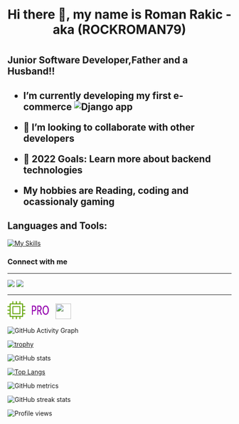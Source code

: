 <h1 align="center"> Hi there 👋, my name is Roman Rakic - aka (ROCKROMAN79)<h1>

<h2> Junior Software Developer,Father and a  Husband!!<h2>


-  I’m currently developing my first e-commerce ![Django](https://img.shields.io/badge/django-%23092E20.svg?style=for-the-badge&logo=django&logoColor=white) app

- 👯 I’m looking to collaborate with other developers
- 🥅 2022 Goals: Learn more about backend technologies
- My hobbies are Reading, coding and ocassionaly gaming

## Languages and Tools:
<!-- <p align="left">
  <a href="https://www.python.org" target="_blank" rel="noreferrer"> <img src="https://raw.githubusercontent.com/devicons/devicon/master/icons/python/python-original.svg" alt="python" width="40" height="40"/> </a>
 <a href="https://developer.mozilla.org/en-US/docs/Web/JavaScript" target="_blank"> <img src="https://img.icons8.com/color/48/000000/javascript.png"/> </a>
  <a href="https://getbootstrap.com" target="_blank"> <img src="https://img.icons8.com/color/48/000000/bootstrap.png"/> </a>
 <a href="https://www.w3.org/html/" target="_blank"> <img src="https://img.icons8.com/color/48/000000/html-5.png"/> </a>
<a href="https://www.w3schools.com/css/" target="_blank"> <img src="https://img.icons8.com/color/48/000000/css3.png"/> </a>
<p> -->

[![My Skills](https://skillicons.dev/icons?i=python,js,html,css,github,django)](https://skillicons.dev)



### Connect with me
***
<a href = "https://www.linkedin.com/in/roman-the-dev//"><img src="https://img.icons8.com/fluent/48/000000/linkedin.png"/></a>
<a href = "https://www.instagram.com/romanrakic"><img src="https://img.icons8.com/fluent/48/000000/instagram-new.png"/></a>

***

<a href='https://docs.github.com/en/developers'><img src='https://raw.githubusercontent.com/acervenky/animated-github-badges/master/assets/devbadge.gif' width='40' height='40'></a> <a href='https://github.com/pricing'><img src='https://raw.githubusercontent.com/acervenky/animated-github-badges/master/assets/pro.gif' width='40' height='40'></a> <a href='https://stars.github.com/'><img src='https://raw.githubusercontent.com/acervenky/animated-github-badges/master/assets/
starbadge.gif' width='35' height='35'></a> 

![GitHub Activity Graph](https://activity-graph.herokuapp.com/graph?username=rockroman)

[![trophy](https://github-profile-trophy.vercel.app/?username=rockroman)](https://github.com/ryo-ma/github-profile-trophy)

![GitHub stats](https://github-readme-stats.vercel.app/api?username=rockroman&show_icons=true)

[![Top Langs](https://github-readme-stats.vercel.app/api/top-langs/?username=rockroman)](https://github.com/anuraghazra/github-readme-stats)



![GitHub metrics](https://metrics.lecoq.io/rockroman)

![GitHub streak stats](https://github-readme-streak-stats.herokuapp.com/?user=rockroman)

![Profile views](https://gpvc.arturio.dev/rockroman)
